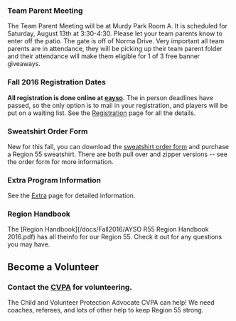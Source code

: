 ### Team Parent Meeting

The Team Parent Meeting will be at Murdy Park Room A.  It is scheduled for 
Saturday, August 13th at 3:30-4:30.  Please let your team parents know to 
enter off the patio.  The gate is off of Norma Drive. Very important all 
team parents are in attendance, they will be picking up their team parent 
folder and their attendance will make them eligible for 1 of 3 free banner 
giveaways.


<!--
### Region 55 Challenger Sports U6-U8 Spring Program

Please see the [flyer](/docs/Spring2016/AYSO-55-Skills-League-Flyer-Feb-2016.pdf) 
for more information. REGISTER ONLINE at 
[WWW.CHALLENGERSPORTS.COM](https://challenger.mycustomevent.com/ShoppingCart.aspx?com=detailview&iid=81345&m=0&cid=313&zip=92647&zipdis=30&returncom=productlist). If you have any questions please contact: Oli Sharp at phone 760-536-4468 or
 email osharp@challengersports.com

### British Soccer Camps

![BSC Logo](/images/BSC2015-WebBanners-125x125.jpg) Region 55 will host 
2 soccer camps this summer. The weeks are July 11 - July 15 2016, and August 1 - August 5, 2016. To sign up, visit the [Challenger Sports](https://challenger.configio.com/ShoppingCart.aspx?com=productlist&txt=AYSO%20Region%2055&zip=92647&zipdis=30&cid=321&m=0&srch=t) site.

New! There is also an Extra camp from August 18 = August 21, 2016. Check 
out [Challenger Sports](https://challenger.configio.com/ShoppingCart.aspx?com=productlist&txt=AYSO%20Region%2055&zip=92647&zipdis=30&cid=321&m=0&srch=t) to sign up.

![British Soccer Camps](/images/BSC2015-WebBanners-720x80.jpg)

### Coach and Referee Training

Fall 2016 coach and referee training for coaches, new regional referees, 
and referees seeking to upgrade their badge will be offered at the 
Area K Training Academy on August 6-8, 2016.

More details can be found at (http://www.ayso11k.org/training_academy/training_academy.shtml) or check out this [flyer](/docs/Fall2016/TrainingAcademy2016.pdf)

-->

### Fall 2016 Registration Dates

<strong>All registration is done online at 
[eayso](http://www.eayso.org).</strong> The in person deadlines have 
passed, so the only option is to mail in your registration, and players 
will be put on a waiting list. See the [Registration](/registration.html) 
page for all the details.


### Sweatshirt Order Form

New for this fall, you can download the [sweatshirt order form](/docs/Fall2015/Sweatshirt_order_form.pdf) and purchase a Region 55 
sweatshirt. There are both pull over and zipper versions -- see the 
order form for more information.

### Extra Program Information

See the [Extra](/extra/) page for detailed information.

<!--
### Spring 2015 Soccer Registration

[Spring Soccer Information](/docs/Spring2015/Spring-2015-Soccer-Registration.pdf) is now available. Spring is Coach Select (coaches put together their teams). If you are interested in
coaching (forming a team), please contact our Spring Director (see [Division Coordinators](division-coordinators.html) page). All coaches are subject
to approval and not guaranteed a team.

-->

### Region Handbook

The [Region Handbook](/docs/Fall2016/AYSO R55 Region Handbook 2016.pdf) has 
all theinfo for our Region 55. Check it out for any questions you may have.

## Become a Volunteer

### Contact the [CVPA](mailto://cvpa@ayso55.org) for volunteering.

The Child and Volunteer Protection Advocate CVPA can help! We need coaches, 
referees, and lots of other help to keep Region 55 strong.

<!-- 
## AYSO VIP Program

Region 55 is starting up a VIP program! In the meantime, please see
[Region 143's](http://www.ayso143.org/vip) site for more information on the 
VIP program. Remember, AYSO is Everyone Plays!
-->
